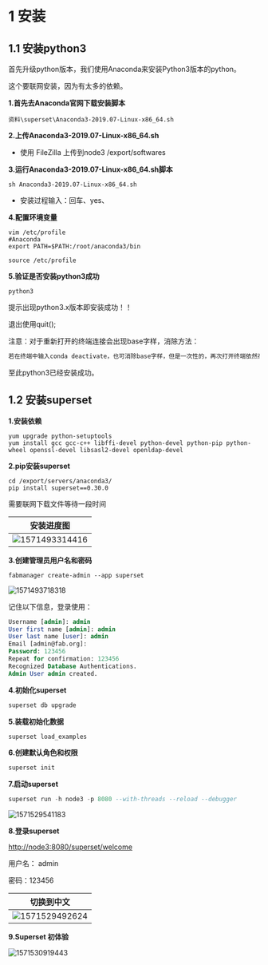 # 1 安装

## 1.1 安装python3
首先升级python版本，我们使用Anaconda来安装Python3版本的python。

这个要联网安装，因为有太多的依赖。

**1.首先去Anaconda官网下载安装脚本**
```
资料\superset\Anaconda3-2019.07-Linux-x86_64.sh
```

**2.上传Anaconda3-2019.07-Linux-x86_64.sh**

- 使用 FileZilla 上传到node3 /export/softwares

**3.运行Anaconda3-2019.07-Linux-x86_64.sh脚本**

```shell
sh Anaconda3-2019.07-Linux-x86_64.sh
```

- 安装过程输入：回车、yes、

**4.配置环境变量**
```shell
vim /etc/profile
#Anaconda 
export PATH=$PATH:/root/anaconda3/bin

source /etc/profile
```

**5.验证是否安装python3成功**
```
python3
```

提示出现python3.x版本即安装成功！！

退出使用quit();

注意：对于重新打开的终端连接会出现base字样，消除方法：

```sql
若在终端中输入conda deactivate，也可消除base字样，但是一次性的，再次打开终端依然存在base字样。在.bashrc文件（home目录下）添加命令：conda deactivate可以永久消除base字样。
```

至此python3已经安装成功。

## 1.2 安装superset

**1.安装依赖**

```shell
yum upgrade python-setuptools
yum install gcc gcc-c++ libffi-devel python-devel python-pip python-wheel openssl-devel libsasl2-devel openldap-devel
```



**2.pip安装superset**

```shell
cd /export/servers/anaconda3/
pip install superset==0.30.0
```

需要联网下载文件等待一段时间

| 安装进度图                                 |
| ------------------------------------------ |
| ![1571493314416](assets/1571493314416.png) |





**3.创建管理员用户名和密码**

```shell
fabmanager create-admin --app superset
```

![1571493718318](assets/1571493718318-1582006329144.png)

记住以下信息，登录使用：

```sql
Username [admin]: admin
User first name [admin]: admin
User last name [user]: admin
Email [admin@fab.org]: 
Password: 123456
Repeat for confirmation: 123456
Recognized Database Authentications.
Admin User admin created.
```

**4.初始化superset**

```sql
superset db upgrade
```

**5.装载初始化数据**

```sql
superset load_examples
```

**6.创建默认角色和权限**

```sql
superset init
```

**7.启动superset**

```sql
superset run -h node3 -p 8080 --with-threads --reload --debugger
```

![1571529541183](assets/1571529541183-1582006334445.png)


**8.登录superset**

[http://node3:8080/superset/welcome](http://node3:8080/)

用户名： admin

密码：123456

| 切换到中文                                 |
| ------------------------------------------ |
| ![1571529492624](assets/1571529492624.png) |


**9.Superset 初体验**

![1571530919443](assets/1571530919443-1582006344883.png)


